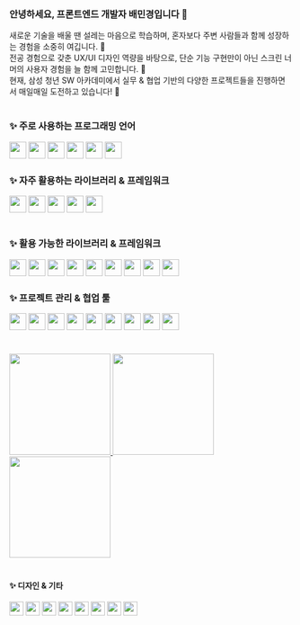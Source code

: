 ### 안녕하세요, 프론트엔드 개발자 배민경입니다 👋

새로운 기술을 배울 땐 설레는 마음으로 학습하며, 혼자보다 주변 사람들과 함께 성장하는 경험을 소중히 여깁니다. 🤼<br/>
전공 경험으로 갖춘 UX/UI 디자인 역량을 바탕으로, 단순 기능 구현만이 아닌 스크린 너머의 사용자 경험을 늘 함께 고민합니다. 🤔<br/>
현재, 삼성 청년 SW 아카데미에서 실무 & 협업 기반의 다양한 프로젝트들을 진행하면서 매일매일 도전하고 있습니다! 🥁

#

### ✨ 주로 사용하는 프로그래밍 언어 
<span>
<img src="https://img.shields.io/badge/-TypeScript-202020?style=for-the-badge&logo=typescript" height="30" />
<img src="https://img.shields.io/badge/-JavaScript-202020?style=for-the-badge&logo=javascript" height="30" />
<img src="https://img.shields.io/badge/-HTML5-202020?style=for-the-badge&logo=html5" height="30" />
<img src="https://img.shields.io/badge/-CSS-202020?style=for-the-badge&logo=css3" height="30" />
<img src="https://img.shields.io/badge/-Python-202020?style=for-the-badge&logo=python" height="30" />
<img src="https://img.shields.io/badge/-Processing-202020?style=for-the-badge&logo=processingfoundation" height="30" />
</span>

### ✨ 자주 활용하는 라이브러리 & 프레임워크
<span>
  <img src="https://img.shields.io/badge/-React-202020?style=for-the-badge&logo=react" height="30" />
  <img src="https://img.shields.io/badge/-Recoil-202020?style=for-the-badge&logo=recoil" height="30" />
  <img src="https://img.shields.io/badge/-React_Query-202020?style=for-the-badge&logo=reactquery" height="30" />
  <img src="https://img.shields.io/badge/-React_Router-202020?style=for-the-badge&logo=reactrouter" height="30" />
  <img src="https://img.shields.io/badge/-Styled_Components-202020?style=for-the-badge&logo=styledcomponents" height="30" />
</span>

#

### ✨ 활용 가능한 라이브러리 & 프레임워크
<span>
  <img src="https://img.shields.io/badge/-Vue.js-202020?style=for-the-badge&logo=vue.js" height="30" />
  <img src="https://img.shields.io/badge/-React_Native-202020?style=for-the-badge&logo=react" height="30" />
  <img src="https://img.shields.io/badge/-Three.js-202020?style=for-the-badge&logo=three.js" height="30" />
    <img src="https://img.shields.io/badge/-R3F-202020?style=for-the-badge&logo=three.js" height="30" />
    <img src="https://img.shields.io/badge/-Jotai-202020?style=for-the-badge&logo=jotai" height="30" />
  <img src="https://img.shields.io/badge/-SCSS-202020?style=for-the-badge&logo=sass" height="30" />
  <img src="https://img.shields.io/badge/-p5.js-202020?style=for-the-badge&logo=p5.js" height="30" />  
  <img src="https://img.shields.io/badge/-Shader_Park-202020?style=for-the-badge" height="30" />
  <img src="https://img.shields.io/badge/-Django-202020?style=for-the-badge&logo=django" height="30" />
</span>

<br>

### ✨ 프로젝트 관리 & 협업 툴
<span>
<img src="https://img.shields.io/badge/-GitHub-202020?style=for-the-badge&logo=github" height="30" />
<img src="https://img.shields.io/badge/-Jira-202020?style=for-the-badge&logo=jira" height="30" />
<img src="https://img.shields.io/badge/-Figma-202020?style=for-the-badge&logo=figma" height="30" />
<img src="https://img.shields.io/badge/-Trello-202020?style=for-the-badge&logo=trello" height="30" />
<img src="https://img.shields.io/badge/-GitLab-202020?style=for-the-badge&logo=gitlab" height="30" />
<img src="https://img.shields.io/badge/-Slack-202020?style=for-the-badge&logo=slack" height="30" />
<img src="https://img.shields.io/badge/-Notion-202020?style=for-the-badge&logo=notion" height="30" />
<img src="https://img.shields.io/badge/-Mattermost-202020?style=for-the-badge&logo=mattermost" height="30" />
<img src="https://img.shields.io/badge/-Spline-202020?style=for-the-badge&logo=spline" height="30" />
</span>

#

<p align="left">
  
  <a href="https://github.com/anuraghazra/github-readme-stats">
      <img src="https://github-readme-stats.vercel.app/api/top-langs/?username=baebaemin&hide=jupyter%20notebook,java&layout=compact&theme=dark" style="height: 180px;"/>
  </a>

 
  
  <a href="https://solved.ac/hellobaemin/">
      <img src="http://mazassumnida.wtf/api/v2/generate_badge?boj=hellobaemin" style="height: 180px;"/>
  </a>

   <img src="https://media1.tenor.com/m/y2JXkY1pXkwAAAAC/cat-computer.gif" style="height: 180px; "/>

</p>

#

#### ✨ 디자인 & 기타
<span>
  <img src="https://img.shields.io/badge/-Photoshop-202020?style=for-the-badge&logo=adobephotoshop" height="25" />
  <img src="https://img.shields.io/badge/-InDesign-202020?style=for-the-badge&logo=adobeindesign" height="25" />
  <img src="https://img.shields.io/badge/-Illustrator-202020?style=for-the-badge&logo=adobeillustrator" height="25" />
  <img src="https://img.shields.io/badge/-Premiere_Pro-202020?style=for-the-badge&logo=adobepremierepro" height="25" />
  <img src="https://img.shields.io/badge/-After_Effects-202020?style=for-the-badge&logo=adobeaftereffects" height="25" />
  <img src="https://img.shields.io/badge/-Lightroom-202020?style=for-the-badge&logo=adobelightroom" height="25" />
  <img src="https://img.shields.io/badge/-Sketch-202020?style=for-the-badge&logo=sketch" height="25" />
    <img src="https://img.shields.io/badge/-Arduino-202020?style=for-the-badge&logo=arduino" height="25" />
</span>


<!--
**baebaemin/baebaemin** is a ✨ _special_ ✨ repository because its `README.md` (this file) appears on your GitHub profile.

Here are some ideas to get you started:

- 🔭 I’m currently working on ...
- 🌱 I’m currently learning ...
- 👯 I’m looking to collaborate on ...
- 🤔 I’m looking for help with ...
- 💬 Ask me about ...
- 📫 How to reach me: ...
- 😄 Pronouns: ...
- ⚡ Fun fact: ...
-->
